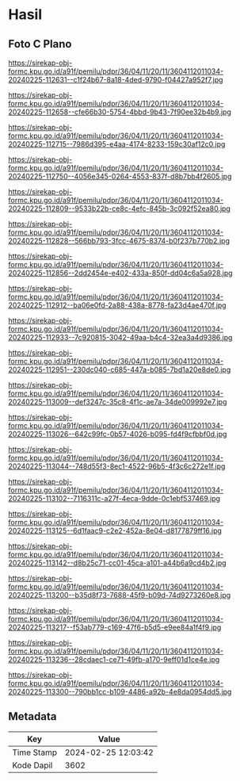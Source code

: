 # Hasil

## Foto C Plano

https://sirekap-obj-formc.kpu.go.id/a91f/pemilu/pdpr/36/04/11/20/11/3604112011034-20240225-112631--c1f24b67-8a18-4ded-9790-f04427a952f7.jpg

https://sirekap-obj-formc.kpu.go.id/a91f/pemilu/pdpr/36/04/11/20/11/3604112011034-20240225-112658--cfe66b30-5754-4bbd-9b43-7f90ee32b4b9.jpg

https://sirekap-obj-formc.kpu.go.id/a91f/pemilu/pdpr/36/04/11/20/11/3604112011034-20240225-112715--7986d395-e4aa-4174-8233-159c30af12c0.jpg

https://sirekap-obj-formc.kpu.go.id/a91f/pemilu/pdpr/36/04/11/20/11/3604112011034-20240225-112750--4056e345-0264-4553-837f-d8b7bb4f2605.jpg

https://sirekap-obj-formc.kpu.go.id/a91f/pemilu/pdpr/36/04/11/20/11/3604112011034-20240225-112809--9533b22b-ce8c-4efc-845b-3c092f52ea80.jpg

https://sirekap-obj-formc.kpu.go.id/a91f/pemilu/pdpr/36/04/11/20/11/3604112011034-20240225-112828--566bb793-3fcc-4675-8374-b0f237b770b2.jpg

https://sirekap-obj-formc.kpu.go.id/a91f/pemilu/pdpr/36/04/11/20/11/3604112011034-20240225-112856--2dd2454e-e402-433a-850f-dd04c6a5a928.jpg

https://sirekap-obj-formc.kpu.go.id/a91f/pemilu/pdpr/36/04/11/20/11/3604112011034-20240225-112912--ba06e0fd-2a88-438a-8778-fa23d4ae470f.jpg

https://sirekap-obj-formc.kpu.go.id/a91f/pemilu/pdpr/36/04/11/20/11/3604112011034-20240225-112933--7c920815-3042-49aa-b4c4-32ea3a4d9386.jpg

https://sirekap-obj-formc.kpu.go.id/a91f/pemilu/pdpr/36/04/11/20/11/3604112011034-20240225-112951--230dc040-c685-447a-b085-7bd1a20e8de0.jpg

https://sirekap-obj-formc.kpu.go.id/a91f/pemilu/pdpr/36/04/11/20/11/3604112011034-20240225-113009--def3247c-35c8-4f1c-ae7a-34de009992e7.jpg

https://sirekap-obj-formc.kpu.go.id/a91f/pemilu/pdpr/36/04/11/20/11/3604112011034-20240225-113026--642c99fc-0b57-4026-b095-fd4f9cfbbf0d.jpg

https://sirekap-obj-formc.kpu.go.id/a91f/pemilu/pdpr/36/04/11/20/11/3604112011034-20240225-113044--748d55f3-8ec1-4522-96b5-4f3c6c272e1f.jpg

https://sirekap-obj-formc.kpu.go.id/a91f/pemilu/pdpr/36/04/11/20/11/3604112011034-20240225-113102--7116311c-a27f-4eca-9dde-0c1ebf537469.jpg

https://sirekap-obj-formc.kpu.go.id/a91f/pemilu/pdpr/36/04/11/20/11/3604112011034-20240225-113125--6d1faac9-c2e2-452a-8e04-d8177879ff16.jpg

https://sirekap-obj-formc.kpu.go.id/a91f/pemilu/pdpr/36/04/11/20/11/3604112011034-20240225-113142--d8b25c71-cc01-45ca-a101-a44b6a9cd4b2.jpg

https://sirekap-obj-formc.kpu.go.id/a91f/pemilu/pdpr/36/04/11/20/11/3604112011034-20240225-113200--b35d8f73-7688-45f9-b09d-74d9273260e8.jpg

https://sirekap-obj-formc.kpu.go.id/a91f/pemilu/pdpr/36/04/11/20/11/3604112011034-20240225-113217--f53ab779-c169-47f6-b5d5-e9ee84a1f4f9.jpg

https://sirekap-obj-formc.kpu.go.id/a91f/pemilu/pdpr/36/04/11/20/11/3604112011034-20240225-113236--28cdaec1-ce71-49fb-a170-9eff01d1ce4e.jpg

https://sirekap-obj-formc.kpu.go.id/a91f/pemilu/pdpr/36/04/11/20/11/3604112011034-20240225-113300--790bb1cc-b109-4486-a92b-4e8da0954dd5.jpg


## Metadata

| Key        | Value               |
| ---------- | ------------------- |
| Time Stamp | 2024-02-25 12:03:42 |
| Kode Dapil | 3602                |



